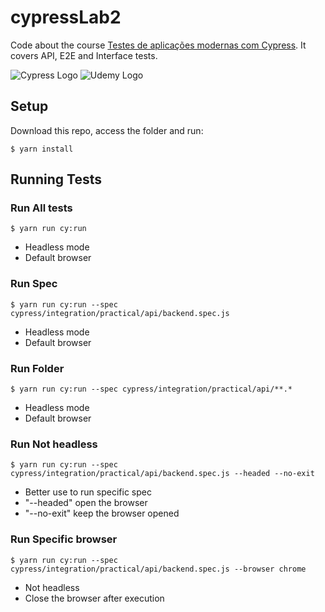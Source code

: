 # cypressLab2

Code about the course [Testes de aplicações modernas com Cypress][1]. It covers API, E2E and Interface tests.

![Cypress Logo](https://www.pngkit.com/png/full/411-4116389_cypress-io-logo7639-cypress-io-logo.png)
![Udemy Logo](https://www.udemy.com/staticx/udemy/images/v6/logo-coral.svg)


## Setup
Download this repo, access the folder and run:

`$ yarn install`

## Running Tests

### Run All tests
`$ yarn run cy:run`
* Headless mode
* Default browser

### Run Spec
`$ yarn run cy:run --spec cypress/integration/practical/api/backend.spec.js`
* Headless mode
* Default browser

### Run Folder
`$ yarn run cy:run --spec cypress/integration/practical/api/**.*`
* Headless mode
* Default browser

### Run Not headless
`$ yarn run cy:run --spec cypress/integration/practical/api/backend.spec.js --headed --no-exit`
* Better use to run specific spec
* "--headed" open the browser
* "--no-exit" keep the browser opened

### Run Specific browser
`$ yarn run cy:run --spec cypress/integration/practical/api/backend.spec.js --browser chrome`
* Not headless
* Close the browser after execution

<!-- Links list -->
[1]: https://www.udemy.com/course/testes-cypress/
